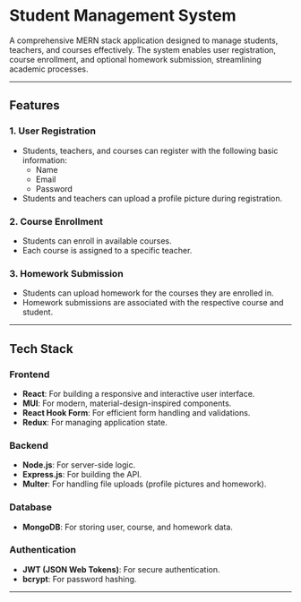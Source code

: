 # Student Management System

A comprehensive MERN stack application designed to manage students, teachers, and courses effectively. The system enables user registration, course enrollment, and optional homework submission, streamlining academic processes.

---

## Features

### 1. **User Registration**
- Students, teachers, and courses can register with the following basic information:
  - Name
  - Email
  - Password
- Students and teachers can upload a profile picture during registration.

### 2. **Course Enrollment**
- Students can enroll in available courses.
- Each course is assigned to a specific teacher.

### 3. **Homework Submission**
- Students can upload homework for the courses they are enrolled in.
- Homework submissions are associated with the respective course and student.

---

## Tech Stack

### **Frontend**
- **React**: For building a responsive and interactive user interface.
- **MUI**: For modern, material-design-inspired components.
- **React Hook Form**: For efficient form handling and validations.
- **Redux**: For managing application state.

### **Backend**
- **Node.js**: For server-side logic.
- **Express.js**: For building the API.
- **Multer**: For handling file uploads (profile pictures and homework).

### **Database**
- **MongoDB**: For storing user, course, and homework data.

### **Authentication**
- **JWT (JSON Web Tokens)**: For secure authentication.
- **bcrypt**: For password hashing.

---
